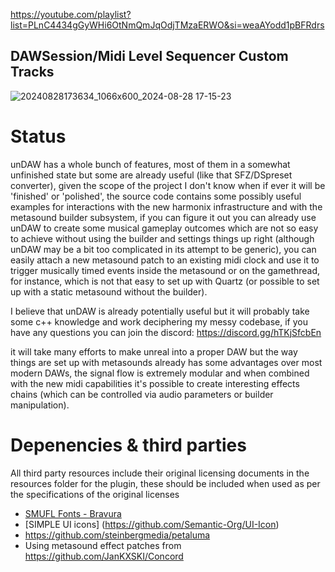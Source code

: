 https://youtube.com/playlist?list=PLnC4434gGyWHi6OtNmQmJqOdjTMzaERWO&si=weaAYodd1pBFRdrs

## DAWSession/Midi Level Sequencer Custom Tracks
![20240828173634_1066x600_2024-08-28 17-15-23](https://github.com/user-attachments/assets/2841ca3e-d32f-4e3f-864c-38e93720f4c9)


# Status

unDAW has a whole bunch of features, most of them in a somewhat unfinished state but some are already useful (like that SFZ/DSpreset converter), given the scope of the project I don't know when if ever it will be 'finished' or 'polished', the source code contains some possibly useful examples for interactions with the new harmonix infrastructure and with the metasound builder subsystem, if you can figure it out you can already use unDAW to create some musical gameplay outcomes which are not so easy to achieve without using the builder and settings things up right (although unDAW may be a bit too complicated in its attempt to be generic), you can easily attach a new metasound patch to an existing midi clock and use it to trigger musically timed events inside the metasound or on the gamethread, for instance, which is not that easy to set up with Quartz (or possible to set up with a static metasound without the builder).

I believe that unDAW is already potentially useful but it will probably take some c++ knowledge and work deciphering my messy codebase, if you have any questions you can join the discord: https://discord.gg/hTKjSfcbEn

it will take many efforts to make unreal into a proper DAW but the way things are set up with metasounds already has some advantages over most modern DAWs, the signal flow is extremely modular and when combined with the new midi capabilities it's possible to create interesting effects chains (which can be controlled via audio parameters or builder manipulation).

# Depenencies & third parties
All third party resources include their original licensing documents in the resources folder for the plugin, these should be included when used as per the specifications of the original licenses 
- [SMUFL Fonts - Bravura](https://github.com/steinbergmedia/bravura)
- [SIMPLE UI icons] (https://github.com/Semantic-Org/UI-Icon)
- https://github.com/steinbergmedia/petaluma
- Using metasound effect patches from https://github.com/JanKXSKI/Concord



